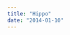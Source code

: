```yaml
---
title: "Hippo"
date: "2014-01-10"
---
```


<div class="content">
<p><a href="assets/185-image.jpeg" target="_blank"> <img alt="" src="/preposterous/assets/185-image.jpeg"/> </a></p>
</div>
